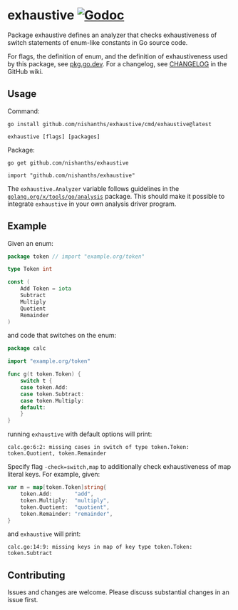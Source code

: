 # exhaustive [![Godoc][godoc-svg]][godoc]

Package exhaustive defines an analyzer that checks exhaustiveness of switch
statements of enum-like constants in Go source code.

For flags, the definition of enum, and the definition of exhaustiveness used
by this package, see [pkg.go.dev][godoc-doc]. For a changelog, see
[CHANGELOG][changelog] in the GitHub wiki.

## Usage

Command:

```
go install github.com/nishanths/exhaustive/cmd/exhaustive@latest

exhaustive [flags] [packages]
```

Package:

```
go get github.com/nishanths/exhaustive

import "github.com/nishanths/exhaustive"
```

The `exhaustive.Analyzer` variable follows guidelines in the
[`golang.org/x/tools/go/analysis`][xanalysis] package. This should make it
possible to integrate `exhaustive` in your own analysis driver program.

## Example

Given an enum:

```go
package token // import "example.org/token"

type Token int

const (
	Add Token = iota
	Subtract
	Multiply
	Quotient
	Remainder
)
```

and code that switches on the enum:

```go
package calc

import "example.org/token"

func g(t token.Token) {
	switch t {
	case token.Add:
	case token.Subtract:
	case token.Multiply:
	default:
	}
}
```

running `exhaustive` with default options will print:

```
calc.go:6:2: missing cases in switch of type token.Token: token.Quotient, token.Remainder
```

Specify flag `-check=switch,map` to additionally check exhaustiveness of map
literal keys. For example, given:

```go
var m = map[token.Token]string{
	token.Add:       "add",
	token.Multiply:  "multiply",
	token.Quotient:  "quotient",
	token.Remainder: "remainder",
}
```

and `exhaustive` will print:

```
calc.go:14:9: missing keys in map of key type token.Token: token.Subtract
```

## Contributing

Issues and changes are welcome. Please discuss substantial changes
in an issue first.

[godoc]: https://pkg.go.dev/github.com/nishanths/exhaustive
[godoc-svg]: https://pkg.go.dev/badge/github.com/nishanths/exhaustive.svg
[godoc-doc]: https://pkg.go.dev/github.com/nishanths/exhaustive#section-documentation
[godoc-flags]: https://pkg.go.dev/github.com/nishanths/exhaustive#hdr-Flags
[xanalysis]: https://pkg.go.dev/golang.org/x/tools/go/analysis
[changelog]: https://github.com/nishanths/exhaustive/wiki/CHANGELOG
[issue-typeparam]: https://github.com/nishanths/exhaustive/issues/31
